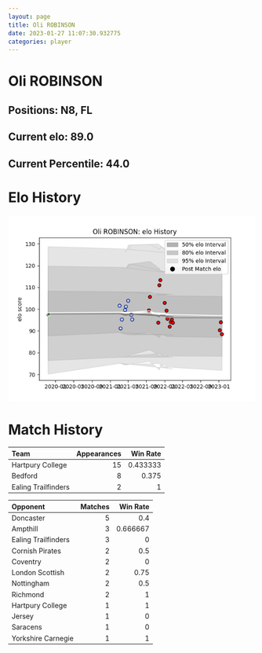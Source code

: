 ```yaml
---  
layout: page  
title: Oli ROBINSON  
date: 2023-01-27 11:07:30.932775  
categories: player  
---
```

# Oli ROBINSON

## Positions: N8, FL

## Current elo: 89.0

## Current Percentile: 44.0

# Elo History


![elo history](history_OliROBINSON.png)
# Match History


| Team                |   Appearances |   Win Rate |
|:--------------------|--------------:|-----------:|
| Hartpury College    |            15 |   0.433333 |
| Bedford             |             8 |   0.375    |
| Ealing Trailfinders |             2 |   1        |

| Opponent            |   Matches |   Win Rate |
|:--------------------|----------:|-----------:|
| Doncaster           |         5 |   0.4      |
| Ampthill            |         3 |   0.666667 |
| Ealing Trailfinders |         3 |   0        |
| Cornish Pirates     |         2 |   0.5      |
| Coventry            |         2 |   0        |
| London Scottish     |         2 |   0.75     |
| Nottingham          |         2 |   0.5      |
| Richmond            |         2 |   1        |
| Hartpury College    |         1 |   1        |
| Jersey              |         1 |   0        |
| Saracens            |         1 |   0        |
| Yorkshire Carnegie  |         1 |   1        |